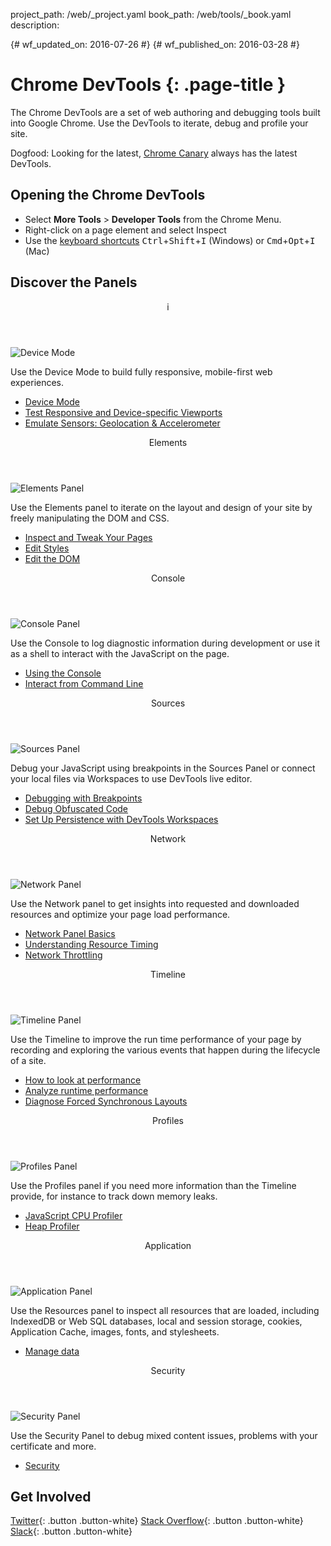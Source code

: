 project_path: /web/_project.yaml
book_path: /web/tools/_book.yaml
description: 

{# wf_updated_on: 2016-07-26 #}
{# wf_published_on: 2016-03-28 #}

# Chrome DevTools {: .page-title }

The Chrome DevTools are a set of web authoring and debugging tools built
into Google Chrome. Use the DevTools to iterate, debug and profile your site.

Dogfood: Looking for the latest, [Chrome Canary](https://tools.google.com/dlpage/chromesxs) always has the latest DevTools.

## Opening the Chrome DevTools

* Select **More Tools** > **Developer Tools** from the Chrome Menu.
* Right-click on a page element and select Inspect
* Use the [keyboard shortcuts](/web/tools/chrome-devtools/iterate/inspect-styles/shortcuts)
<kbd>Ctrl</kbd>+<kbd>Shift</kbd>+<kbd>I</kbd> (Windows) or <kbd>Cmd</kbd>+<kbd>Opt</kbd>+<kbd>I</kbd> (Mac)

## Discover the Panels

<section class="kd-tabbed-vert" id="horzTab">
  <article>
    <header>i</header>
    <img src="/web/tools/chrome-devtools/images/devicemode.png" alt="Device Mode" class="attempt-right">
    <p>Use the Device Mode to build fully responsive, mobile-first web experiences.</p>
    <ul>
      <li><a href="/web/tools/chrome-devtools/iterate/device-mode/">Device Mode</a></li>
      <li><a href="/web/tools/chrome-devtools/iterate/device-mode/emulate-mobile-viewports">Test Responsive and Device-specific Viewports</a></li>
      <li><a href="/web/tools/chrome-devtools/iterate/device-mode/device-input-and-sensors">Emulate Sensors: Geolocation &amp; Accelerometer</a></li>
    </ul>
    <div style="clear:both;"></div>
  </article>
  <article class="selected">
    <header>Elements</header>
    <img src="/web/tools/chrome-devtools/images/elements.png" alt="Elements Panel" class="attempt-right">
    <p>Use the Elements panel to iterate on the layout and design of your site by freely manipulating the DOM and CSS.</p>
    <ul>
      <li><a href="/web/tools/chrome-devtools/iterate/inspect-styles/">Inspect and Tweak Your Pages</a></li>
      <li><a href="/web/tools/chrome-devtools/iterate/inspect-styles/edit-styles">Edit Styles</a></li>
      <li><a href="/web/tools/chrome-devtools/iterate/inspect-styles/edit-dom">Edit the DOM</a></li>
    </ul>
    <div style="clear:both;"></div>
  </article>
  <article>
    <header>Console</header>
    <img src="/web/tools/chrome-devtools/images/console.png" alt="Console Panel" class="attempt-right">
    <p>Use the Console to log diagnostic information during development or use it as a shell to interact with the JavaScript on the page.</p>
    <ul>
      <li><a href="/web/tools/chrome-devtools/debug/console/">Using the Console</a></li>
      <li><a href="/web/tools/chrome-devtools/debug/command-line/">Interact from Command Line</a></li>
    </ul>
    <div style="clear:both;"></div>
  </article>
  <article>
    <header>Sources</header>
    <img src="/web/tools/chrome-devtools/images/sources.png" alt="Sources Panel" class="attempt-right">
    <p>Debug your JavaScript using breakpoints in the Sources Panel or connect your local files via Workspaces to use DevTools live editor.</p>
    <ul>
      <li><a href="/web/tools/chrome-devtools/debug/breakpoints/">Debugging with Breakpoints</a></li>
      <li><a href="/web/tools/chrome-devtools/debug/readability/">Debug Obfuscated Code</a></li>
      <li><a href="/web/tools/setup/setup-workflow">Set Up Persistence with DevTools Workspaces</a></li>
    </ul>
    <div style="clear:both;"></div>
  </article>
  <article>
    <header>Network</header>
    <img src="/web/tools/chrome-devtools/images/network.png" alt="Network Panel" class="attempt-right">
    <p>Use the Network panel to get insights into requested and downloaded resources and optimize your page load performance.</p>
    <ul>
      <li><a href="/web/tools/chrome-devtools/profile/network-performance/resource-loading">Network Panel Basics</a></li>
      <li><a href="/web/tools/chrome-devtools/profile/network-performance/understanding-resource-timing">Understanding Resource Timing</a></li>
      <li><a href="/web/tools/chrome-devtools/profile/network-performance/network-conditions">Network Throttling</a></li>
    </ul>
    <div style="clear:both;"></div>
  </article>
  <article>
    <header>Timeline</header>
    <img src="/web/tools/chrome-devtools/images/timeline.png" alt="Timeline Panel" class="attempt-right">
    <p>Use the Timeline to improve the run time performance of your page by recording and exploring the various events that happen during the lifecycle of a site.</p>
    <ul>
      <li><a href="/web/tools/chrome-devtools/profile/evaluate-performance/">How to look at performance</a></li>
      <li><a href="/web/tools/chrome-devtools/profile/rendering-tools/analyze-runtime">Analyze runtime performance</a></li>
      <li><a href="/web/tools/chrome-devtools/profile/rendering-tools/forced-synchronous-layouts">Diagnose Forced Synchronous Layouts</a></li>
    </ul>
    <div style="clear:both;"></div>
  </article>
  <article>
    <header>Profiles</header>
    <img src="/web/tools/chrome-devtools/images/profiles.png" alt="Profiles Panel" class="attempt-right">
    <p>Use the Profiles panel if you need more information than the Timeline provide, for instance to track down memory leaks.</p>
    <ul>
      <li><a href="/web/tools/chrome-devtools/profile/rendering-tools/js-execution">JavaScript CPU Profiler</a></li>
      <li><a href="/web/tools/chrome-devtools/profile/memory-problems">Heap Profiler</a></li>
    </ul>
    <div style="clear:both;"></div>
  </article>
  <article>
    <header>Application</header>
    <img src="/web/tools/chrome-devtools/images/resources.png" alt="Application Panel" class="attempt-right">
    <p>Use the Resources panel to inspect all resources that are loaded, including IndexedDB or Web SQL databases, local and session storage, cookies, Application Cache, images, fonts, and stylesheets.</p>
    <ul>
      <li><a href="/web/tools/chrome-devtools/iterate/manage-data/">Manage data</a></li>
    </ul>
    <div style="clear:both;"></div>
  </article>
  <article>
    <header>Security</header>
    <img src="/web/tools/chrome-devtools/images/security.png" alt="Security Panel" class="attempt-right">
    <p>Use the Security Panel to debug mixed content issues, problems with your certificate and more.</p>
    <ul>
      <li><a href="/web/tools/chrome-devtools/security/">Security</a></li>
    </ul>
    <div style="clear:both;"></div>
  </article>
</section>

## Get Involved

[Twitter](https://twitter.com/ChromeDevTools){: .button .button-white}
[Stack Overflow](https://stackoverflow.com/questions/tagged/google-chrome-devtools){: .button .button-white}
[Slack](https://chromiumdev.slack.com/messages/devtools/){: .button .button-white}
